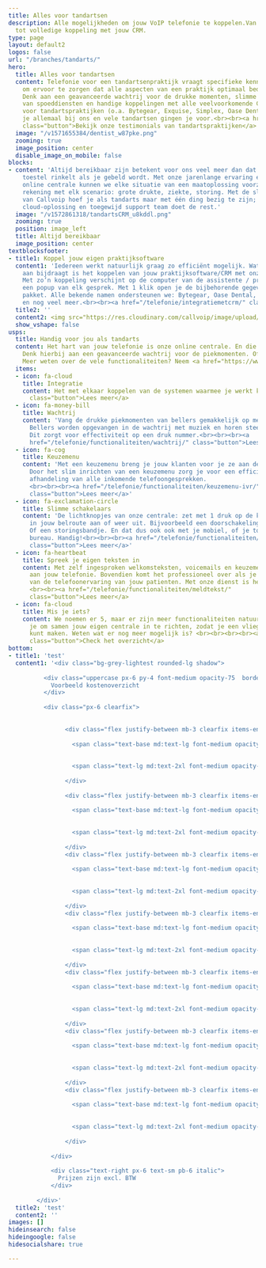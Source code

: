 ```yaml
---
title: Alles voor tandartsen
description: Alle mogelijkheden om jouw VoIP telefonie te koppelen.Van Chrome integratie
  tot volledige koppeling met jouw CRM.
type: page
layout: default2
logos: false
url: "/branches/tandarts/"
hero:
  title: Alles voor tandartsen
  content: Telefonie voor een tandartsenpraktijk vraagt specifieke kennis en toepassingen
    om ervoor te zorgen dat alle aspecten van een praktijk optimaal bediend worden.
    Denk aan een geavanceerde wachtrij voor de drukke momenten, slimme op maat inrichtingen
    van spoeddiensten en handige koppelingen met alle veelvoorkomende CRM systemen
    voor tandartspraktijken (o.a. Bytegear, Exquise, Simplex, Oase Dental). Dit vind
    je allemaal bij ons en vele tandartsen gingen je voor.<br><br><a href="/testimonials/"
    class="button">Bekijk onze testimonials van tandartspraktijken</a>
  image: "/v1571655384/dentist_w87pke.png"
  zooming: true
  image_position: center
  disable_image_on_mobile: false
blocks:
- content: 'Altijd bereikbaar zijn betekent voor ons veel meer dan dat er ergens een
    toestel rinkelt als je gebeld wordt. Met onze jarenlange ervaring én uitgekiende
    online centrale kunnen we elke situatie van een maatoplossing voorzien. We houden
    rekening met elk scenario: grote drukte, ziekte, storing. Met de slimme tools
    van Callvoip hoef je als tandarts maar met één ding bezig te zijn; je vak. Onze
    cloud-oplossing en toegewijd support team doet de rest.'
  image: "/v1572861318/tandartsCRM_u8kddl.png"
  zooming: true
  position: image_left
  title: Altijd bereikbaar
  image_position: center
textblocksfooter:
- title1: Koppel jouw eigen praktijksoftware
  content1: 'Iedereen werkt natuurlijk graag zo efficiënt mogelijk. Wat daar echt
    aan bijdraagt is het koppelen van jouw praktijksoftware/CRM met onze telefonie.
    Met zo’n koppeling verschijnt op de computer van de assistente / praktijkondersteuner
    een popup van elk gesprek. Met 1 klik open je de bijbehorende gegevens in jouw
    pakket. Alle bekende namen ondersteunen we: Bytegear, Oase Dental, Exquise, Simplex
    en nog veel meer.<br><br><a href="/telefonie/integratiemetcrm/" class="button">Lees meer over integratie</a>'
  title2: ''
  content2: <img src="https://res.cloudinary.com/callvoip/image/upload/v1601302814/exquise_llmfrz.png">
  show_vshape: false
usps:
  title: Handig voor jou als tandarts
  content: Het hart van jouw telefonie is onze online centrale. En die kan een aantal erg handige zaken voor elke tandartspraktijk.
    Denk hierbij aan een geavanceerde wachtrij voor de piekmomenten. Of de mogelijkheid om voor elke gelegenheid je eigen teksten in te spreken.
    Meer weten over de vele functionaliteiten? Neem <a href="https://www.callvoip.nl/contact/">contact</a> met ons op, we vertellen je er alles over!
  items:
  - icon: fa-cloud
    title: Integratie
    content: Het met elkaar koppelen van de systemen waarmee je werkt kan veel tijdswinst opleveren. Daarom hebben wij een standaard Chrome integratie en kunnen ook nog eens koppelen met lange lijst pakketten, zoals bekende praktijksoftwaresystemen als Oase Dental, Excuise en vele anderen.<br><br><a href="/telefonie/integratie/"
      class="button">Lees meer</a>
  - icon: fa-money-bill
    title: Wachtrij
    content: 'Vang de drukke piekmomenten van bellers gemakkelijk op met onze geavanceerde wachtrij.
      Bellers worden opgevangen in de wachtrij met muziek en horen steeds hoeveel wachtenden nog voor ze zijn.
      Dit zorgt voor effectiviteit op een druk nummer.<br><br><br><a
      href="/telefonie/functionaliteiten/wachtrij/" class="button">Lees meer</a>'
  - icon: fa-cog
    title: Keuzemenu
    content: 'Met een keuzemenu breng je jouw klanten voor je ze aan de lijn hebt al bij de juiste persoon.
      Door het slim inrichten van een keuzemenu zorg je voor een efficiënte en klantvriendelijke 
      afhandeling van alle inkomende telefoongesprekken. 
      <br><br><br><a href="/telefonie/functionaliteiten/keuzemenu-ivr/"
      class="button">Lees meer</a>'
  - icon: fa-exclamation-circle
    title: Slimme schakelaars
    content: 'De lichtknopjes van onze centrale: zet met 1 druk op de knop een afslag
      in jouw belroute aan of weer uit. Bijvoorbeeld een doorschakeling naar je mobiel.
      Of een storingsbandje. En dat dus ook ook met je mobiel, of je toestel op je
      bureau. Handig!<br><br><br><a href="/telefonie/functionaliteiten/omleiding-flow-control/"
      class="button">Lees meer</a>'
  - icon: fa-heartbeat
    title: Spreek je eigen teksten in
    content: Met zelf ingesproken welkomsteksten, voicemails en keuzemenu's geef je een persoonlijke teint
      aan jouw telefonie. Bovendien komt het professioneel over als je je eigen 'stem' laat horen in alle aspecten
      van de telefoonervaring van jouw patienten. Met onze dienst is het zelf inspreken zo geregeld! 
      <br><br><a href="/telefonie/functionaliteiten/meldtekst/"
      class="button">Lees meer</a>
  - icon: fa-cloud
    title: Mis je iets?
    content: We noemen er 5, maar er zijn meer functionaliteiten natuurlijk. We bellen
      je om samen jouw eigen centrale in te richten, zodat je een vliegende start
      kunt maken. Weten wat er nog meer mogelijk is? <br><br><br><br><a href="/telefonie/functionaliteiten/"
      class="button">Check het overzicht</a>
bottom:
- title1: 'test'
  content1: '<div class="bg-grey-lightest rounded-lg shadow">
          
          <div class="uppercase px-6 py-4 font-medium opacity-75  border-b border-grey-light mb-4">
            Voorbeeld kostenoverzicht
          </div>
          
          <div class="px-6 clearfix">
          
              
                <div class="flex justify-between mb-3 clearfix items-end">
                  
                  <span class="text-base md:text-lg font-medium opacity-50 flex-1">Telefooncentrale</span>
                  
                  
                  <span class="text-lg md:text-2xl font-medium opacity-75">€7,50-</span>
                  
                </div>
              
                <div class="flex justify-between mb-3 clearfix items-end">
                  
                  <span class="text-base md:text-lg font-medium opacity-50 flex-1">Wachtrij</span>
                  
                  
                  <span class="text-lg md:text-2xl font-medium opacity-75">€4,-</span>
                  
                </div>
                <div class="flex justify-between mb-3 clearfix items-end">
                  
                  <span class="text-base md:text-lg font-medium opacity-50 flex-1">Keuzemenu</span>
                  
                  
                  <span class="text-lg md:text-2xl font-medium opacity-75">€4,-</span>
                  
                </div>
                <div class="flex justify-between mb-3 clearfix items-end">
                  
                  <span class="text-base md:text-lg font-medium opacity-50 flex-1">VoIP CTI</span>
                  
                  
                  <span class="text-lg md:text-2xl font-medium opacity-75">€5,-</span>
                  
                </div>
                <div class="flex justify-between mb-3 clearfix items-end">
                  
                  <span class="text-base md:text-lg font-medium opacity-50 flex-1">Telefoonnummer</span>
                  
                  
                  <span class="text-lg md:text-2xl font-medium opacity-75">€2,-</span>
                  
                </div>
                <div class="flex justify-between mb-3 clearfix items-end">
                  
                  <span class="text-base md:text-lg font-medium opacity-50 flex-1">3x Toestelaccount</span>
                  
                  
                  <span class="text-lg md:text-2xl font-medium opacity-75">€12,-</span>
                  
                </div>
                <div class="flex justify-between mb-3 clearfix items-end">
                  
                  <span class="text-base md:text-lg font-medium opacity-75 flex-1">Totaal</span>
                  
                  
                  <span class="text-lg md:text-2xl font-medium opacity-75">€34,50</span>
                  
                </div>                
              
            </div>
            
            <div class="text-right px-6 text-sm pb-6 italic">
              Prijzen zijn excl. BTW
            </div>
            
        </div>'
  title2: 'test'
  content2: ''
images: []
hideinsearch: false
hideingoogle: false
hidesocialshare: true

---
```

